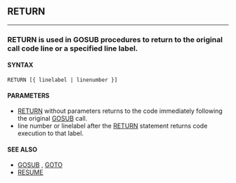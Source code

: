 ## RETURN
---

### RETURN is used in GOSUB procedures to return to the original call code line or a specified line label.

#### SYNTAX

`RETURN [{ linelabel | linenumber }]`

#### PARAMETERS
* [RETURN](./RETURN.md) without parameters returns to the code immediately following the original [GOSUB](./GOSUB.md) call.
* line number or linelabel after the [RETURN](./RETURN.md) statement returns code execution to that label.


#### SEE ALSO
* [GOSUB](./GOSUB.md) , [GOTO](./GOTO.md)
* [RESUME](./RESUME.md)
